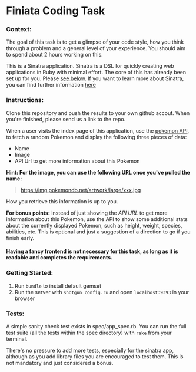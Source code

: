 # Finiata Coding Task

### Context:

The goal of this task is to get a glimpse of your code style, how you think
through a problem and a general level of your experience. You should aim to
spend about 2 hours working on this.

This is a Sinatra application. Sinatra is a DSL for quickly creating web applications in Ruby with minimal effort. The core of this has already been set up for you. Please [see below](#getting-started). If you want to learn more about Sinatra, you can find further information [here](http://sinatrarb.com/)

### Instructions:

Clone this repository and push the results to your own github accout. When
you're finished, please send us a link to the repo.

When a user visits the index page of this application, use the [pokemon API](https://pokeapi.co/docs/v2#pokemon),
to fetch a random Pokemon and display the following three pieces of data:

* Name
* Image
* API Url to get more information about this Pokemon

**Hint: For the image, you can use the following URL once you've pulled the name:**
> https://img.pokemondb.net/artwork/large/xxx.jpg

How you retrieve this information is up to you.

**For bonus points:** Instead of just showing the *API URL* to get more information about this Pokemon, use the API to show some additional stats
about the currently displayed Pokemon, such as height, weight, species, abilities, etc. This is optional and just a suggestion of a direction to go if you finish early.

#### Having a fancy frontend is not necessary for this task, as long as it is readable and completes the requirements.

### Getting Started:

1. Run `bundle` to install default gemset
2. Run the server with `shotgun config.ru` and open `localhost:9393` in your
   browser

### Tests:

A simple sanity check test exists in spec/app_spec.rb. You can run the full test
suite (all the tests within the spec directory) with `rake` from your terminal.

There's no pressure to add more tests, especially for the sinatra app, although
as you add library files you are encouraged to test them. This is not mandatory
and just considered a bonus.
